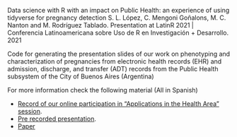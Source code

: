 Data science with R with an impact on Public Health: an experience of using tidyverse for pregnancy detection
S. L. López, C. Mengoni Goñalons, M. C. Nanton and M. Rodríguez Tablado. Presentation at LatinR 2021 | Conferencia Latinoamericana sobre Uso de R en Investigación + Desarrollo. 2021

Code for generating the presentation slides of our work on phenotyping and characterization of pregnancies from electronic health records (EHR) and admission, discharge, and transfer (ADT) records from the Public Health subsystem of the City of Buenos Aires (Argentina)

For more information check the following material (All in Spanish)
-  [Record of our online participation in “Applications in the Health Area” session](https://www.youtube.com/watch?v=4TCNocxRtwo).
-  [Pre recorded presentation](https://www.youtube.com/watch?v=y6kcXVoFZ1k).
-  [Paper](https://github.com/LatinR/presentaciones-LatinR2021/blob/main/contribuciones/LatinR2021_paper_48.pdf)
